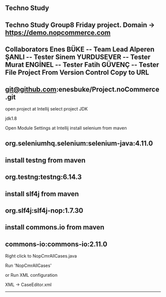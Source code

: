 Techno Study
------------------
Techno Study Group8 Friday project. 
Domain -> https://demo.nopcommerce.com
------------------
Collaborators
Enes BÜKE -- Team Lead
Alperen ŞANLI -- Tester
Sinem YURDUSEVER -- Tester
Murat ENGİNEL -- Tester
Fatih GÜVENÇ -- Tester
File Project From Version Control
Copy to URL
-------------------------
git@github.com:enesbuke/Project.noCommerce.git
-------------------------
open project at Intellij
select project JDK

jdk1.8

Open Module Settings at Intellij
install selenium from maven

org.seleniumhq.selenium:selenium-java:4.11.0
--------------------------

install testng from maven
--------------------------

org.testng:testng:6.14.3
--------------------------

install slf4j from maven
--------------------------

org.slf4j:slf4j-nop:1.7.30
--------------------------

install commons.io from maven
---------------------------

commons-io:commons-io:2.11.0
----------------------------

Right click to NopCmrAllCases.java


Run 'NopCmrAllCases'

or Run XML configuration

XML -> CaseEditor.xml
****************
